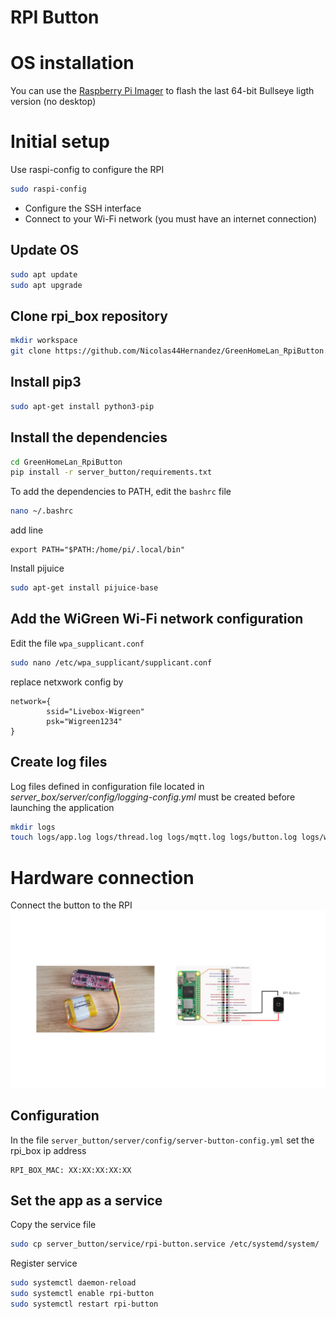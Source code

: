 # RPI Button

# OS installation
You can use the [Raspberry Pi Imager](https://www.raspberrypi.com/software/) to flash the last 64-bit Bullseye ligth version (no desktop)


# Initial setup

Use raspi-config to configure the RPI
```bash
sudo raspi-config
```
- Configure the SSH interface
- Connect to your Wi-Fi network (you must have an internet connection)

## Update OS

```bash
sudo apt update
sudo apt upgrade
```

## Clone rpi_box repository

```bash
mkdir workspace
git clone https://github.com/Nicolas44Hernandez/GreenHomeLan_RpiButton.git
```

## Install pip3

```bash
sudo apt-get install python3-pip
```

## Install the dependencies
```bash
cd GreenHomeLan_RpiButton
pip install -r server_button/requirements.txt
```

To add the dependencies to PATH, edit the `bashrc` file

```bash
nano ~/.bashrc
```
add line
```
export PATH="$PATH:/home/pi/.local/bin"
```

Install pijuice
```bash
sudo apt-get install pijuice-base
```

## Add the WiGreen Wi-Fi network configuration

Edit the file `wpa_supplicant.conf`
```bash
sudo nano /etc/wpa_supplicant/supplicant.conf
```

replace netxwork config by
```
network={
        ssid="Livebox-Wigreen"
        psk="Wigreen1234"
}
```

## Create log files

Log files defined in configuration file located in *server_box/server/config/logging-config.yml* must be created before launching the application

```bash
mkdir logs
touch logs/app.log logs/thread.log logs/mqtt.log logs/button.log logs/wifi_connection.log
```

# Hardware connection
Connect the button to the RPI
![RPI button connection](../images/rpi-button.png)

## Configuration
In the file `server_button/server/config/server-button-config.yml` set the rpi_box ip address

```
RPI_BOX_MAC: XX:XX:XX:XX:XX
```

## Set the app as a service

Copy the service file
```bash
sudo cp server_button/service/rpi-button.service /etc/systemd/system/
```

Register service
```bash
sudo systemctl daemon-reload
sudo systemctl enable rpi-button
sudo systemctl restart rpi-button
```
